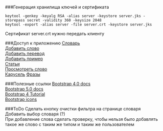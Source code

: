 ###Генерация хранилища ключей и сертификата
```shell
keytool -genkey -keyalg RSA -alias server -keystore server.jks -storepass secret -validity 360 -keysize 2048
keytool -export -alias server -file server.crt -keystore server.jks
```
Сертификат server.crt нужно передать клиенту

###Доступ к приложению
[Словарь](https://localhost:8443/dictionary) \
[Добавить слово](https://localhost:8443/word/add) \
[Добавить перевод](https://localhost:8443/translation/add?wordId=1) \
[Добавить пример](https://localhost:8443/example/add?translationId=1) \
[Статьи](https://localhost:8443/article/list) \
[Просмотреть слово](https://localhost:8443/word?wordId=1) \
[Карусель](https://localhost:8443/roundrobin)
[Фразы](https://localhost:8443/phrase/list)

###Полезные ссылки
[Bootstrap 4.0 docs](https://getbootstrap.com/docs/4.0/getting-started/introduction/) \
[Bootstrap 5.0 docs](https://getbootstrap.com/docs/5.0/getting-started/introduction/) \
[Bootstrap 4 Tutorial](https://www.w3schools.com/bootstrap4) \
[Bootstrap icons](https://www.bootstrapicons.com)

###ToDo
Сделать кнопку очистки фильтра на странице словаря \
Добавить выбор словаря (?) \
При добавление слова сделать проверку, чтобы нельзя было добавлять такое же слово с таким же типом и таким же пользователем